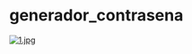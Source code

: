 # generador_contrasena
[![1.jpg](https://i.postimg.cc/hPyPnQBz/1.jpg)](https://postimg.cc/VdtcB65m)

